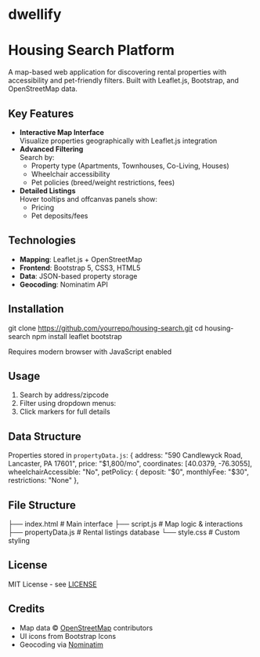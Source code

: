 # dwellify

# Housing Search Platform

A map-based web application for discovering rental properties with accessibility and pet-friendly filters. Built with Leaflet.js, Bootstrap, and OpenStreetMap data.


## Key Features
- **Interactive Map Interface**  
  Visualize properties geographically with Leaflet.js integration
- **Advanced Filtering**  
  Search by:
  - Property type (Apartments, Townhouses, Co-Living, Houses)
  - Wheelchair accessibility
  - Pet policies (breed/weight restrictions, fees)
- **Detailed Listings**  
  Hover tooltips and offcanvas panels show:
  - Pricing
  - Pet deposits/fees


## Technologies
- **Mapping**: Leaflet.js + OpenStreetMap
- **Frontend**: Bootstrap 5, CSS3, HTML5
- **Data**: JSON-based property storage
- **Geocoding**: Nominatim API

## Installation
git clone https://github.com/yourrepo/housing-search.git
cd housing-search
npm install leaflet bootstrap

Requires modern browser with JavaScript enabled

## Usage
1. Search by address/zipcode
2. Filter using dropdown menus:
3. Click markers for full details

## Data Structure
Properties stored in `propertyData.js`:
{
address: "590 Candlewyck Road, Lancaster, PA 17601",
price: "$1,800/mo",
coordinates: [40.0379, -76.3055],
wheelchairAccessible: "No",
petPolicy: {
deposit: "$0",
monthlyFee: "$30",
restrictions: "None"
},

## File Structure
├── index.html # Main interface
├── script.js # Map logic & interactions
├── propertyData.js # Rental listings database
└── style.css # Custom styling

## License
MIT License - see [LICENSE](LICENSE)

## Credits
- Map data © [OpenStreetMap](https://www.openstreetmap.org/copyright) contributors
- UI icons from Bootstrap Icons
- Geocoding via [Nominatim](https://nominatim.org/)
